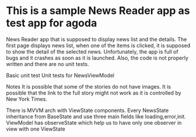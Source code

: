 # This is a sample News Reader app as test app for agoda
News Reader app that is supposed to display news list and the details. The first page displays news list, when one of the items is clicked, it is supposed to show the detail of the selected news. Unfortunately, the app is full of bugs and it crashes as soon as it is launched. Also, the code is not properly written and there are no unit tests. 

Basic unit test
Unit tests for NewsViewModel

Notes
It is possible that some of the stories do not have images.
It is possible that the link to the full story might not work as it is controlled by New York Times.

There is MVVM arch with ViewState components.
Every NewsState inheritance from BaseState and use three main fields like loading,error,init.
ViewModel has observeState which help us to have only one observer in view with one ViewState
